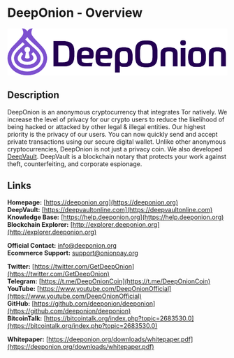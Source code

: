 # DeepOnion - Overview

![](.gitbook/assets/deeponion_logo.png)

## Description

DeepOnion is an anonymous cryptocurrency that integrates Tor natively. We increase the level of privacy for our crypto users to reduce the likelihood of being hacked or attacked by other legal & illegal entities. Our highest priority is the privacy of our users. You can now quickly send and accept private transactions using our secure digital wallet. Unlike other anonymous cryptocurrencies, DeepOnion is not just a privacy coin. We also developed [DeepVault](https://deeponion.org/#deepvault). DeepVault is a blockchain notary that protects your work against theft, counterfeiting, and corporate espionage.

## Links

**Homepage:** [https://deeponion.org](https://deeponion.org)  
**DeepVault:** [https://deepvaultonline.com](https://deepvaultonline.com)  
**Knowledge Base:** [https://help.deeponion.org](https://help.deeponion.org)  
**Blockchain Explorer:** [http://explorer.deeponion.org](http://explorer.deeponion.org)

**Official Contact:** [info@deeponion.org](mailto:info@deeponion.org)  
**Ecommerce Support:** [support@onionpay.org](mailto:support@onionpay.org)

**Twitter:** [https://twitter.com/GetDeepOnion](https://twitter.com/GetDeepOnion)  
**Telegram:** [https://t.me/DeepOnionCoin](https://t.me/DeepOnionCoin)  
**YouTube:** [https://www.youtube.com/DeepOnionOfficial](https://www.youtube.com/DeepOnionOfficial)  
**GitHub:** [https://github.com/deeponion/deeponion](https://github.com/deeponion/deeponion)  
**BitcoinTalk:** [https://bitcointalk.org/index.php?topic=2683530.0](https://bitcointalk.org/index.php?topic=2683530.0)

**Whitepaper:** [https://deeponion.org/downloads/whitepaper.pdf](https://deeponion.org/downloads/whitepaper.pdf)  


